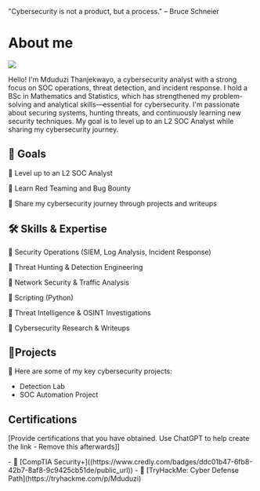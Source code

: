 "Cybersecurity is not a product, but a process." – Bruce Schneier

# About me
<a href="https://www.linkedin.com/in/mduduzi-thanjekwayo-b3845083"><img src="https://img.shields.io/badge/-LinkedIn-0072b1?&style=for-the-badge&logo=linkedin&logoColor=white" /></a>

Hello! I'm Mduduzi Thanjekwayo, a cybersecurity analyst with a strong focus on SOC operations, threat detection, and incident response. I hold a BSc in Mathematics and Statistics, which has strengthened my problem-solving and analytical skills—essential for cybersecurity. I'm passionate about securing systems, hunting threats, and continuously learning new security techniques. My goal is to level up to an L2 SOC Analyst while sharing my cybersecurity journey.


## 🎯 Goals

🔹 Level up to an L2 SOC Analyst

🔹 Learn Red Teaming and Bug Bounty

🔹 Share my cybersecurity journey through projects and writeups




## 🛠 Skills & Expertise

🔹 Security Operations (SIEM, Log Analysis, Incident Response)

🔹 Threat Hunting & Detection Engineering

🔹 Network Security & Traffic Analysis

🔹 Scripting (Python)

🔹 Threat Intelligence & OSINT Investigations

🔹 Cybersecurity Research & Writeups

## 📂Projects

🚀 Here are some of my key cybersecurity projects:

- Detection Lab
- SOC Automation Project


## Certifications
[Provide certifications that you have obtained. Use ChatGPT to help create the link - Remove this afterwards]]
<div>
- 📜 [CompTIA Security+]((https://www.credly.com/badges/ddc01b47-6fb8-42b7-8af8-9c9425cb51de/public_url))
- 📜 [TryHackMe: Cyber Defense Path](https://tryhackme.com/p/Mduduzi)

</div>
